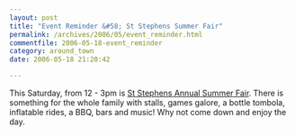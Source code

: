 ```yaml
---
layout: post
title: "Event Reminder &#58; St Stephens Summer Fair"
permalink: /archives/2006/05/event_reminder.html
commentfile: 2006-05-18-event_reminder
category: around_town
date: 2006-05-18 21:20:42

---
```


This Saturday, from 12 - 3pm is [St Stephens Annual Summer Fair](/event/Fair/200605081640). There is something for the whole family with stalls, games galore, a bottle tombola, inflatable rides, a BBQ, bars and music! Why not come down and enjoy the day.
